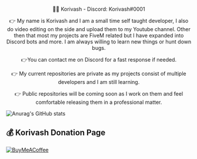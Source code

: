 <p align="center">
 👨‍💻 Korivash - Discord: Korivash#0001
<p align="center">
👉 My name is Korivash and I am a small time self taught developer, I also do video editing on the side and upload them to my Youtube channel.
Other then that most my projects are FiveM related but I have expanded into Discord bots and more. I am always willing to learn new things or hunt down bugs. 
<p align="center">
👉You can contact me on Discord for a fast response if needed.
<p align="center">
👉 My current repositories are private as my projects consist of multiple developers and I am still learning.
<p align="center">
👉 Public repositories will be coming soon as I work on them and feel comfortable releasing them in a professional matter.

<p align="center">


![Anurag's GitHub stats](https://github-readme-stats.vercel.app/api?username=Korivash&theme=dark&show_icons=true)

<p align="center">

 ## 💰 Korivash Donation Page
  [![BuyMeACoffee](https://img.shields.io/badge/Buy%20Me%20a%20Coffee-ffdd00?style=for-the-badge&logo=buy-me-a-coffee&logoColor=black)](https://ko-fi.com/koirvash) 
</p>


<!--
**Korivash/Korivash** is a ✨ _special_ ✨ repository because its `README.md` (this file) appears on your GitHub profile.

Here are some ideas to get you started:

- 🔭 I’m currently working on ...
- 🌱 I’m currently learning ...
- 👯 I’m looking to collaborate on ...
- 🤔 I’m looking for help with ...
- 💬 Ask me about ...
- 📫 How to reach me: ...
- 😄 Pronouns: ...
- ⚡ Fun fact: ...
- 👨‍💻
- 👉
-->

